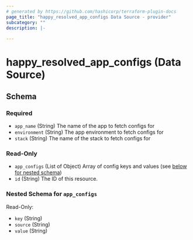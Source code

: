 ```yaml
---
# generated by https://github.com/hashicorp/terraform-plugin-docs
page_title: "happy_resolved_app_configs Data Source - provider"
subcategory: ""
description: |-
  
---
```


# happy_resolved_app_configs (Data Source)





<!-- schema generated by tfplugindocs -->
## Schema

### Required

- `app_name` (String) The name of the app to fetch configs for
- `environment` (String) The app environment to fetch configs for
- `stack` (String) The name of the stack to fetch configs for

### Read-Only

- `app_configs` (List of Object) Array of config keys and values (see [below for nested schema](#nestedatt--app_configs))
- `id` (String) The ID of this resource.

<a id="nestedatt--app_configs"></a>
### Nested Schema for `app_configs`

Read-Only:

- `key` (String)
- `source` (String)
- `value` (String)


